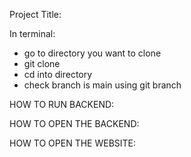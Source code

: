 <!-- this is a draft -->
<!-- https://github.com/LaFosseAcademy/cohort_resources/blob/main/liskov/Writing_READMEs_101.md -->

<!-- All work must include a README with the following elements:

Must have:

Project title
Project description
Installation & usage
Technologies
Process
Licence
Should have:

Screenshots/Images
Wins & Challenges
Could have:

Badges
Contribution guide
Code snippets
Bugs
Future features -->

Project Title:

In terminal:

- go to directory you want to clone
- git clone <SSH key>
- cd into directory
- check branch is main using git branch

HOW TO RUN BACKEND:

HOW TO OPEN THE BACKEND:

HOW TO OPEN THE WEBSITE:
